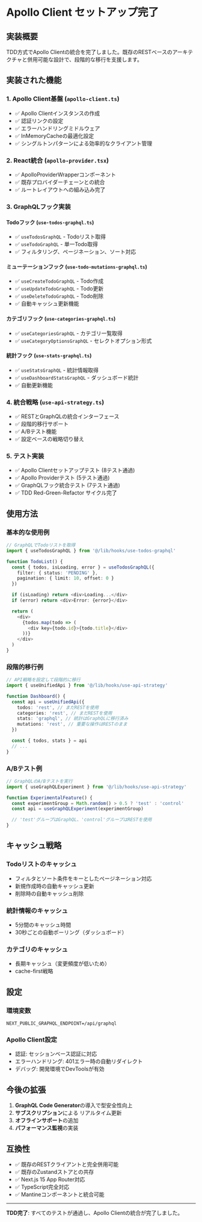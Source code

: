 # Apollo Client セットアップ完了

## 実装概要

TDD方式でApollo Clientの統合を完了しました。既存のRESTベースのアーキテクチャと併用可能な設計で、段階的な移行を支援します。

## 実装された機能

### 1. Apollo Client基盤 (`apollo-client.ts`)

- ✅ Apollo Clientインスタンスの作成
- ✅ 認証リンクの設定
- ✅ エラーハンドリングミドルウェア
- ✅ InMemoryCacheの最適化設定
- ✅ シングルトンパターンによる効率的なクライアント管理

### 2. React統合 (`apollo-provider.tsx`)

- ✅ ApolloProviderWrapperコンポーネント
- ✅ 既存プロバイダーチェーンとの統合
- ✅ ルートレイアウトへの組み込み完了

### 3. GraphQLフック実装

#### Todoフック (`use-todos-graphql.ts`)

- ✅ `useTodosGraphQL` - Todoリスト取得
- ✅ `useTodoGraphQL` - 単一Todo取得
- ✅ フィルタリング、ページネーション、ソート対応

#### ミューテーションフック (`use-todo-mutations-graphql.ts`)

- ✅ `useCreateTodoGraphQL` - Todo作成
- ✅ `useUpdateTodoGraphQL` - Todo更新
- ✅ `useDeleteTodoGraphQL` - Todo削除
- ✅ 自動キャッシュ更新機能

#### カテゴリフック (`use-categories-graphql.ts`)

- ✅ `useCategoriesGraphQL` - カテゴリ一覧取得
- ✅ `useCategoryOptionsGraphQL` - セレクトオプション形式

#### 統計フック (`use-stats-graphql.ts`)

- ✅ `useStatsGraphQL` - 統計情報取得
- ✅ `useDashboardStatsGraphQL` - ダッシュボード統計
- ✅ 自動更新機能

### 4. 統合戦略 (`use-api-strategy.ts`)

- ✅ RESTとGraphQLの統合インターフェース
- ✅ 段階的移行サポート
- ✅ A/Bテスト機能
- ✅ 設定ベースの戦略切り替え

### 5. テスト実装

- ✅ Apollo Clientセットアップテスト (8テスト通過)
- ✅ Apollo Providerテスト (5テスト通過)
- ✅ GraphQLフック統合テスト (7テスト通過)
- ✅ TDD Red-Green-Refactor サイクル完了

## 使用方法

### 基本的な使用例

```typescript
// GraphQLでTodoリストを取得
import { useTodosGraphQL } from '@/lib/hooks/use-todos-graphql'

function TodoList() {
  const { todos, isLoading, error } = useTodosGraphQL({
    filter: { status: 'PENDING' },
    pagination: { limit: 10, offset: 0 }
  })

  if (isLoading) return <div>Loading...</div>
  if (error) return <div>Error: {error}</div>

  return (
    <div>
      {todos.map(todo => (
        <div key={todo.id}>{todo.title}</div>
      ))}
    </div>
  )
}
```

### 段階的移行例

```typescript
// API戦略を設定して段階的に移行
import { useUnifiedApi } from '@/lib/hooks/use-api-strategy'

function Dashboard() {
  const api = useUnifiedApi({
    todos: 'rest', // まだRESTを使用
    categories: 'rest', // まだRESTを使用
    stats: 'graphql', // 統計はGraphQLに移行済み
    mutations: 'rest', // 重要な操作はRESTのまま
  })

  const { todos, stats } = api
  // ...
}
```

### A/Bテスト例

```typescript
// GraphQLのA/Bテストを実行
import { useGraphQLExperiment } from '@/lib/hooks/use-api-strategy'

function ExperimentalFeature() {
  const experimentGroup = Math.random() > 0.5 ? 'test' : 'control'
  const api = useGraphQLExperiment(experimentGroup)

  // 'test'グループはGraphQL、'control'グループはRESTを使用
}
```

## キャッシュ戦略

### Todoリストのキャッシュ

- フィルタとソート条件をキーとしたページネーション対応
- 新規作成時の自動キャッシュ更新
- 削除時の自動キャッシュ削除

### 統計情報のキャッシュ

- 5分間のキャッシュ時間
- 30秒ごとの自動ポーリング（ダッシュボード）

### カテゴリのキャッシュ

- 長期キャッシュ（変更頻度が低いため）
- cache-first戦略

## 設定

### 環境変数

```env
NEXT_PUBLIC_GRAPHQL_ENDPOINT=/api/graphql
```

### Apollo Client設定

- 認証: セッションベース認証に対応
- エラーハンドリング: 401エラー時の自動リダイレクト
- デバッグ: 開発環境でDevToolsが有効

## 今後の拡張

1. **GraphQL Code Generator**の導入で型安全性向上
2. **サブスクリプション**による リアルタイム更新
3. **オフラインサポート**の追加
4. **パフォーマンス監視**の実装

## 互換性

- ✅ 既存のRESTクライアントと完全併用可能
- ✅ 既存のZustandストアとの共存
- ✅ Next.js 15 App Router対応
- ✅ TypeScript完全対応
- ✅ Mantineコンポーネントと統合可能

---

**TDD完了**: すべてのテストが通過し、Apollo Clientの統合が完了しました。
